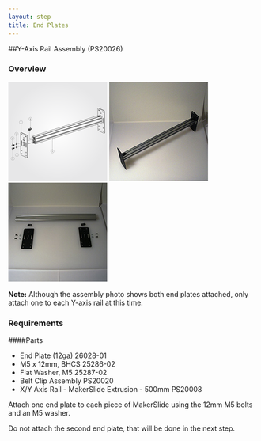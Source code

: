 ```yaml
---
layout: step
title: End Plates
---
```


##Y-Axis Rail Assembly (PS20026)

### Overview
![exploded view of End Plates](/imgs/tPictures/PS20026_2.png) 
![](/imgs/tPictures/so_y_axis_rail_2.jpg)
![](/imgs/tPictures/so_y_axis_rail_parts_2.jpg)

**Note:** Although the assembly photo shows both end plates attached, only attach one to each Y-axis rail at this time.

### Requirements

####Parts
* End Plate (12ga) 26028-01
* M5 x 12mm, BHCS 25286-02 
* Flat Washer, M5 25287-02 
* Belt Clip Assembly PS20020 
* X/Y Axis Rail - MakerSlide Extrusion - 500mm PS20008

Attach one end plate to each piece of MakerSlide using the 12mm M5 bolts and an M5 washer.

Do not attach the second end plate, that will be done in the next step.